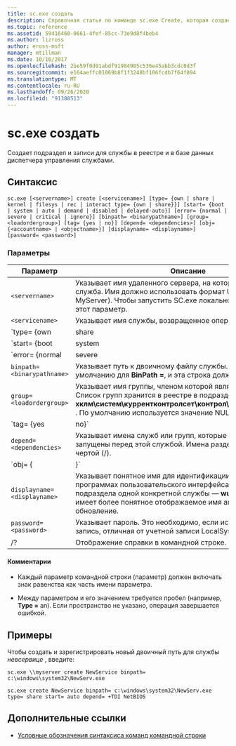 ```yaml
---
title: sc.exe создать
description: Справочная статья по команде sc.exe Create, которая создает подраздел и записи для службы в реестре и в базе данных диспетчера управления службами.
ms.topic: reference
ms.assetid: 59416460-0661-4fef-85cc-73e9d8f4beb4
ms.author: lizross
author: eross-msft
manager: mtillman
ms.date: 10/16/2017
ms.openlocfilehash: 2be59f0d91abdf91984985c536e45abb3cdc0d3f
ms.sourcegitcommit: e164aeffc01069b8f1f3248bf106fcdb7f64f894
ms.translationtype: MT
ms.contentlocale: ru-RU
ms.lasthandoff: 09/26/2020
ms.locfileid: "91388513"
---
```

# <a name="scexe-create"></a>sc.exe создать

Создает подраздел и записи для службы в реестре и в базе данных диспетчера управления службами.

## <a name="syntax"></a>Синтаксис

```
sc.exe [<servername>] create [<servicename>] [type= {own | share | kernel | filesys | rec | interact type= {own | share}}] [start= {boot | system | auto | demand | disabled | delayed-auto}] [error= {normal | severe | critical | ignore}] [binpath= <binarypathname>] [group= <loadordergroup>] [tag= {yes | no}] [depend= <dependencies>] [obj= {<accountname> | <objectname>}] [displayname= <displayname>] [password= <password>]
```

### <a name="parameters"></a>Параметры

|Параметр|Описание|
|---------|-----------|
| `<servername>` | Указывает имя удаленного сервера, на котором расположена служба. Имя должно использовать формат UNC (например, \\ MyServer). Чтобы запустить SC.exe локально, не используйте этот параметр. |
| `<servicename>` | Указывает имя службы, возвращенное операцией **жеткэйнаме** . |
| `type= {own | share | kernel | filesys | rec | interact type= {own | share}}` | Указывает тип службы. Эти способы могут быть следующими:<ul><li>**собственный** — указывает службу, которая выполняется в собственном процессе. Он не предоставляет доступ к исполняемому файлу другим службам. Это значение по умолчанию.</li><li>**Share** — указывает службу, которая выполняется как общий процесс. Он использует исполняемый файл совместно с другими службами.</li><li>**kernel** — указывает драйвер.</li><li>**филесис** — указывает драйвер файловой системы.</li><li>**REC** — указывает драйвер, распознаваемый файловой системой, который определяет файловые системы, используемые на компьютере.</li><li>**взаимодействие** — указывает службу, которая может взаимодействовать с рабочим столом и получать входные данные от пользователей. Интерактивные службы должны запускаться под учетной записью LocalSystem. Этот тип должен использоваться в сочетании с **Type = владеть** или **Type = Shared** (например, **Type = взаимодействие** **Type = владеет**). При использовании **типа = взаимодействие** само по себе вызывает ошибку.</li></ul> |
| `start= {boot | system | auto | demand | disabled | delayed-auto}` | Указывает тип запуска для службы. Эти способы могут быть следующими:<ul><li>**Загрузка** — указывает драйвер устройства, который загружается загрузчиком.</li><li>**система** — указывает драйвер устройства, который запускается во время инициализации ядра.</li><li>**автоматически** указывает службу, которая автоматически запускается при каждом перезапуске компьютера и выполняется, даже если никто из них не входит в систему.</li><li>**Demand** — указывает службу, которая должна быть запущена вручную. Это значение по умолчанию, если **Start =** не задано.</li><li>**Disabled (отключено** ) — указывает службу, которая не может быть запущена. Чтобы запустить отключенную службу, измените тип запуска на другое значение.</li><li>**отложенный — автоматически** указывает службу, которая запускается автоматически через некоторое время после запуска других автоматических служб.</li></ul> |
| `error= {normal | severe | critical | ignore}` | Указывает серьезность ошибки, если служба не запускается при запуске компьютера. Эти способы могут быть следующими:<ul><li>**Обычная** — указывает, что ошибка записывается в журнал и отображается окно сообщения, информирующее пользователя о том, что не удалось запустить службу. Запуск будет продолжен. Это параметр по умолчанию.</li><li>**серьезная** — указывает, что ошибка регистрируется (по возможности). Компьютер пытается перезапуститься с последней удачной конфигурацией. Это может привести к тому, что компьютер сможет перезапуститься, но служба по-прежнему может не запуститься.</li><li>**критическая** — указывает, что ошибка записывается в журнал (если возможно). Компьютер пытается перезапуститься с последней удачной конфигурацией. Если последняя удачная конфигурация завершается сбоем, запуск также завершается сбоем, а процесс загрузки останавливается с ошибкой остановки.</li><li>**Ignore** — указывает, что ошибка записывается в журнал, и запуск продолжится. Пользователю не выдается уведомление, кроме записи ошибки в журнал событий.</li></ul> |
| `binpath= <binarypathname>` | Указывает путь к двоичному файлу службы. Значение по умолчанию для **BinPath =**, и эта строка должна быть указана. |
| `group= <loadordergroup>` | Указывает имя группы, членом которой является эта служба. Список групп хранится в реестре в подразделе **хклм\систем\куррентконтролсет\контрол\сервицеграупордер** . По умолчанию используется значение NULL. |
| `tag= {yes | no}` | Указывает, следует ли получить TagID из вызова CreateService. Теги используются только для драйверов загрузки и запуска системы. |
| `depend= <dependencies>` | Указывает имена служб или групп, которые должны быть запущены перед этой службой. Имена разделяются косой чертой (/). |
| `obj= {<accountname> | <objectname>}` | Указывает имя учетной записи, в которой будет выполняться служба, или задает имя объекта драйвера Windows, в котором будет выполняться драйвер. Значение по умолчанию — **LocalSystem**. |
| `displayname= <displayname>` | Указывает понятное имя для идентификации службы в программах пользовательского интерфейса. Например, имя подраздела одной конкретной службы — **wuauserv**, которое имеет более понятное отображаемое имя автоматическое обновление. |
| `password= <password>` | Указывает пароль. Это необходимо, если используется учетная запись, отличная от учетной записи LocalSystem. |
| /? | Отображение справки в командной строке. |

#### <a name="remarks"></a>Комментарии

- Каждый параметр командной строки (параметр) должен включать знак равенства как часть имени параметра.

- Между параметром и его значением требуется пробел (например, **Type =** an). Если пространство не указано, операция завершается ошибкой.

## <a name="examples"></a>Примеры

Чтобы создать и зарегистрировать новый двоичный путь для службы *невсервице* , введите:

```
sc.exe \\myserver create NewService binpath= c:\windows\system32\NewServ.exe
```

```
sc.exe create NewService binpath= c:\windows\system32\NewServ.exe type= share start= auto depend= +TDI NetBIOS
```

## <a name="additional-references"></a>Дополнительные ссылки

- [Условные обозначения синтаксиса команд командной строки](command-line-syntax-key.md)
